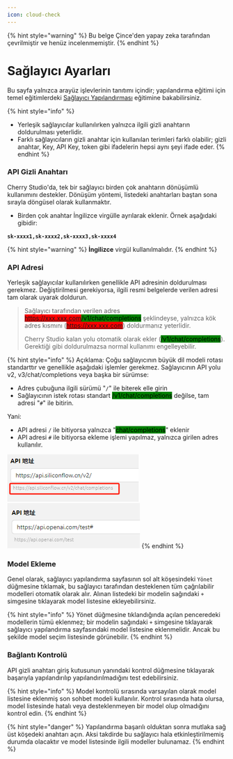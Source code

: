 ```yaml
---
icon: cloud-check
---
```


{% hint style="warning" %}
Bu belge Çince'den yapay zeka tarafından çevrilmiştir ve henüz incelenmemiştir.
{% endhint %}

# Sağlayıcı Ayarları

Bu sayfa yalnızca arayüz işlevlerinin tanıtımı içindir; yapılandırma eğitimi için temel eğitimlerdeki [Sağlayıcı Yapılandırması](../../../pre-basic/providers/) eğitimine bakabilirsiniz.

{% hint style="info" %}
* Yerleşik sağlayıcılar kullanılırken yalnızca ilgili gizli anahtarın doldurulması yeterlidir.
* Farklı sağlayıcıların gizli anahtar için kullanılan terimleri farklı olabilir; gizli anahtar, Key, API Key, token gibi ifadelerin hepsi aynı şeyi ifade eder.
{% endhint %}



### API Gizli Anahtarı

Cherry Studio'da, tek bir sağlayıcı birden çok anahtarın dönüşümlü kullanımını destekler. Dönüşüm yöntemi, listedeki anahtarları baştan sona sırayla döngüsel olarak kullanmaktır.

* Birden çok anahtar İngilizce virgülle ayrılarak eklenir. Örnek aşağıdaki gibidir:

<pre><code><strong>sk-xxxx1,sk-xxxx2,sk-xxxx3,sk-xxxx4
</strong></code></pre>

{% hint style="warning" %}
**İngilizce** virgül kullanılmalıdır.
{% endhint %}

### API Adresi

Yerleşik sağlayıcılar kullanılırken genellikle API adresinin doldurulması gerekmez. Değiştirilmesi gerekiyorsa, ilgili resmi belgelerde verilen adresi tam olarak uyarak doldurun.

> Sağlayıcı tarafından verilen adres <mark style="background-color:red;">https://xxx.xxx.com</mark><mark style="background-color:green;">/v1/chat/completions</mark> şeklindeyse, yalnızca kök adres kısmını (<mark style="background-color:red;">https://xxx.xxx.com</mark>) doldurmanız yeterlidir.
>
> Cherry Studio kalan yolu otomatik olarak ekler (<mark style="background-color:green;">/v1/chat/completions</mark>). Gerektiği gibi doldurulmazsa normal kullanımı engelleyebilir.

{% hint style="info" %}
Açıklama: Çoğu sağlayıcının büyük dil modeli rotası standarttır ve genellikle aşağıdaki işlemler gerekmez. Sağlayıcının API yolu v2, v3/chat/completions veya başka bir sürümse:
- Adres çubuğuna ilgili sürümü "`/`" ile biterek elle girin
- Sağlayıcının istek rotası standart <mark style="background-color:green;">/v1/chat/completions</mark> değilse, tam adresi "`#`" ile bitirin.

Yani:
* API adresi `/` ile bitiyorsa yalnızca "<mark style="background-color:green;">chat/completions</mark>" eklenir
* API adresi `#` ile bitiyorsa ekleme işlemi yapılmaz, yalnızca girilen adres kullanılır.

![](<../../../.gitbook/assets/image (1) (1) (1) (1) (1) (1).png>)![](<../../../.gitbook/assets/image (15).png>)
{% endhint %}



### Model Ekleme

Genel olarak, sağlayıcı yapılandırma sayfasının sol alt köşesindeki `Yönet` düğmesine tıklamak, bu sağlayıcı tarafından desteklenen tüm çağrılabilir modelleri otomatik olarak alır. Alınan listedeki bir modelin sağındaki `+` simgesine tıklayarak model listesine ekleyebilirsiniz.

{% hint style="info" %}
Yönet düğmesine tıklandığında açılan penceredeki modellerin tümü eklenmez; bir modelin sağındaki `+` simgesine tıklayarak sağlayıcı yapılandırma sayfasındaki model listesine eklenmelidir. Ancak bu şekilde model seçim listesinde görünebilir.
{% endhint %}


### Bağlantı Kontrolü

API gizli anahtarı giriş kutusunun yanındaki kontrol düğmesine tıklayarak başarıyla yapılandırılıp yapılandırılmadığını test edebilirsiniz.

{% hint style="info" %}
Model kontrolü sırasında varsayılan olarak model listesine eklenmiş son sohbet modeli kullanılır. Kontrol sırasında hata olursa, model listesinde hatalı veya desteklenmeyen bir model olup olmadığını kontrol edin.
{% endhint %}

{% hint style="danger" %}
Yapılandırma başarılı olduktan sonra mutlaka sağ üst köşedeki anahtarı açın. Aksi takdirde bu sağlayıcı hala etkinleştirilmemiş durumda olacaktır ve model listesinde ilgili modeller bulunamaz.
{% endhint %}